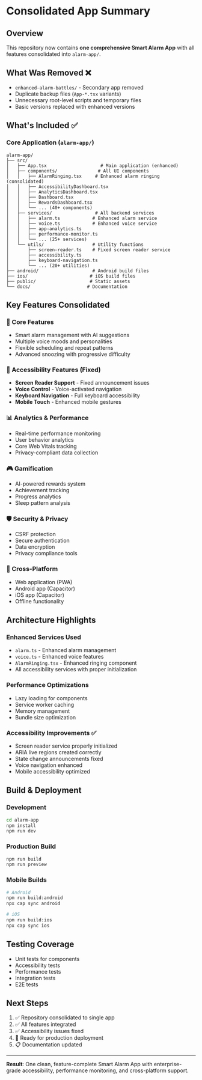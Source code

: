 # Consolidated App Summary

## Overview
This repository now contains **one comprehensive Smart Alarm App** with all features consolidated into `alarm-app/`.

## What Was Removed ❌
- `enhanced-alarm-battles/` - Secondary app removed
- Duplicate backup files (`App-*.tsx` variants)
- Unnecessary root-level scripts and temporary files
- Basic versions replaced with enhanced versions

## What's Included ✅

### Core Application (`alarm-app/`)
```
alarm-app/
├── src/
│   ├── App.tsx                    # Main application (enhanced)
│   ├── components/               # All UI components
│   │   ├── AlarmRinging.tsx     # Enhanced alarm ringing (consolidated)
│   │   ├── AccessibilityDashboard.tsx
│   │   ├── AnalyticsDashboard.tsx
│   │   ├── Dashboard.tsx
│   │   ├── RewardsDashboard.tsx
│   │   └── ... (40+ components)
│   ├── services/                # All backend services
│   │   ├── alarm.ts            # Enhanced alarm service
│   │   ├── voice.ts            # Enhanced voice service
│   │   ├── app-analytics.ts
│   │   ├── performance-monitor.ts
│   │   └── ... (25+ services)
│   └── utils/                  # Utility functions
│       ├── screen-reader.ts    # Fixed screen reader service
│       ├── accessibility.ts
│       ├── keyboard-navigation.ts
│       └── ... (20+ utilities)
├── android/                    # Android build files
├── ios/                       # iOS build files
├── public/                    # Static assets
└── docs/                     # Documentation
```

## Key Features Consolidated

### 🔧 Core Features
- Smart alarm management with AI suggestions
- Multiple voice moods and personalities
- Flexible scheduling and repeat patterns
- Advanced snoozing with progressive difficulty

### 🎯 Accessibility Features (Fixed)
- **Screen Reader Support** - Fixed announcement issues
- **Voice Control** - Voice-activated navigation
- **Keyboard Navigation** - Full keyboard accessibility
- **Mobile Touch** - Enhanced mobile gestures

### 📊 Analytics & Performance
- Real-time performance monitoring
- User behavior analytics
- Core Web Vitals tracking
- Privacy-compliant data collection

### 🎮 Gamification
- AI-powered rewards system
- Achievement tracking
- Progress analytics
- Sleep pattern analysis

### 🛡️ Security & Privacy
- CSRF protection
- Secure authentication
- Data encryption
- Privacy compliance tools

### 📱 Cross-Platform
- Web application (PWA)
- Android app (Capacitor)
- iOS app (Capacitor)
- Offline functionality

## Architecture Highlights

### Enhanced Services Used
- `alarm.ts` - Enhanced alarm management
- `voice.ts` - Enhanced voice features
- `AlarmRinging.tsx` - Enhanced ringing component
- All accessibility services with proper initialization

### Performance Optimizations
- Lazy loading for components
- Service worker caching
- Memory management
- Bundle size optimization

### Accessibility Improvements ✅
- Screen reader service properly initialized
- ARIA live regions created correctly  
- State change announcements fixed
- Voice navigation enhanced
- Mobile accessibility optimized

## Build & Deployment

### Development
```bash
cd alarm-app
npm install
npm run dev
```

### Production Build
```bash
npm run build
npm run preview
```

### Mobile Builds
```bash
# Android
npm run build:android
npx cap sync android

# iOS  
npm run build:ios
npx cap sync ios
```

## Testing Coverage
- Unit tests for components
- Accessibility tests
- Performance tests
- Integration tests
- E2E tests

## Next Steps
1. ✅ Repository consolidated to single app
2. ✅ All features integrated
3. ✅ Accessibility issues fixed
4. 🔄 Ready for production deployment
5. 📋 Documentation updated

---

**Result**: One clean, feature-complete Smart Alarm App with enterprise-grade accessibility, performance monitoring, and cross-platform support.
